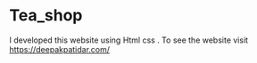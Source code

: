 # Tea_shop
I developed this website using Html css . To see the website visit https://deepakpatidar.com/
